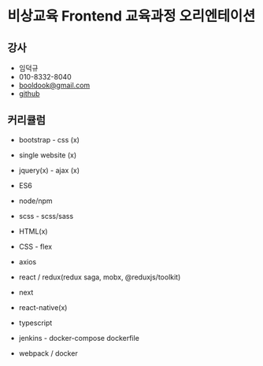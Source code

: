 # 비상교육 Frontend 교육과정 오리엔테이션

## 강사

- 임덕규
- 010-8332-8040
- booldook@gmail.com
- [github](https://github.com/booldook)

## 커리큘럼

- bootstrap - css (x)
- single website (x)
- jquery(x) - ajax (x)

- ES6
- node/npm

- scss - scss/sass
- HTML(x)
- CSS - flex
- axios
- react / redux(redux saga, mobx, @reduxjs/toolkit)
- next
- react-native(x)
- typescript
- jenkins - docker-compose dockerfile
- webpack / docker
